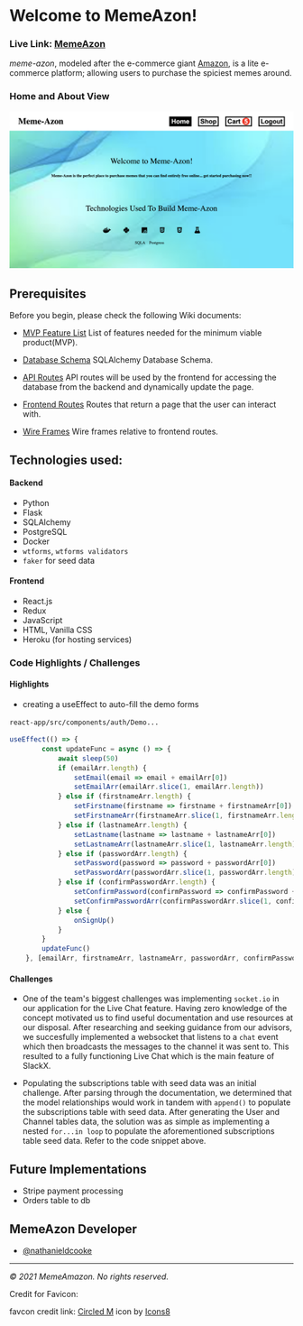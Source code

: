 # Welcome to MemeAzon!

### **Live Link: [MemeAzon](https://memeazon.herokuapp.com/shop)**

_meme-azon_, modeled after the e-commerce giant [Amazon](https://amazon.com/), is a lite e-commerce platform; allowing users to purchase the spiciest memes around.

### Home and About View
![Home and Search View](react-app/public/ma_splash.png)

<!-- ADD CHANNELS VIEW HERE -->

## Prerequisites

Before you begin, please check the following Wiki documents:
* [MVP Feature List](https://github.com/nathanieldcooke/meme-azon/wiki/MVP-Feature-List)
List of features needed for the minimum viable product(MVP).

* [Database Schema](https://github.com/nathanieldcooke/meme-azon/wiki/Database-Schema)
SQLAlchemy Database Schema.

* [API Routes](https://github.com/nathanieldcooke/meme-azon/wiki/API-Routes)
API routes will be used by the frontend for accessing the database from the backend and dynamically update the page. 

* [Frontend Routes](https://github.com/rsdimatulac/SlackX/wiki/Frontend-Routes)
Routes that return a page that the user can interact with.

* [Wire Frames](https://github.com/nathanieldcooke/meme-azon/wiki/Wire-Frames)
Wire frames relative to frontend routes.

## Technologies used:
#### Backend
* Python
* Flask
* SQLAlchemy
* PostgreSQL
* Docker
* `wtforms`, `wtforms validators`
* `faker` for seed data

#### Frontend
* React.js
* Redux
* JavaScript
* HTML, Vanilla CSS
* Heroku (for hosting services)

### Code Highlights / Challenges

#### Highlights 

* creating a useEffect to auto-fill the demo forms

`react-app/src/components/auth/Demo...`
```js
useEffect(() => {
        const updateFunc = async () => {
            await sleep(50)
            if (emailArr.length) {
                setEmail(email => email + emailArr[0])
                setEmailArr(emailArr.slice(1, emailArr.length))
            } else if (firstnameArr.length) {
                setFirstname(firstname => firstname + firstnameArr[0])
                setFirstnameArr(firstnameArr.slice(1, firstnameArr.length))
            } else if (lastnameArr.length) {
                setLastname(lastname => lastname + lastnameArr[0])
                setLastnameArr(lastnameArr.slice(1, lastnameArr.length))
            } else if (passwordArr.length) {
                setPassword(password => password + passwordArr[0])
                setPasswordArr(passwordArr.slice(1, passwordArr.length))
            } else if (confirmPasswordArr.length) {
                setConfirmPassword(confirmPassword => confirmPassword + confirmPasswordArr[0])
                setConfirmPasswordArr(confirmPasswordArr.slice(1, confirmPasswordArr.length))
            } else {
                onSignUp()
            }
        }
        updateFunc()
    }, [emailArr, firstnameArr, lastnameArr, passwordArr, confirmPasswordArr]);
```

#### Challenges
* One of the team's biggest challenges was implementing `socket.io` in our application for the Live Chat feature. Having zero knowledge of the concept motivated us to find useful documentation and use resources at our disposal. After researching and seeking guidance from our advisors, we succesfully implemented a websocket that listens to a `chat` event which then broadcasts the messages to the channel it was sent to. This resulted to a fully functioning Live Chat which is the main feature of SlackX.

* Populating the subscriptions table with seed data was an initial challenge. After parsing through the documentation, we determined that the model relationships would work in tandem with `append()` to populate the subscriptions table with seed data. After generating the User and Channel tables data, the solution was as simple as implementing a nested `for...in loop` to populate the aforementioned subscriptions table seed data. Refer to the code snippet above.

## Future Implementations 
- Stripe payment processing
- Orders table to db

## MemeAzon Developer
- [@nathanieldcooke](https://github.com/nathanieldcooke)
---
_© 2021 MemeAmazon. No rights reserved._

Credit for Favicon: 

favcon credit link: <a target="_blank" href="https://icons8.com/icon/66745/circled-m">Circled M</a> icon by <a target="_blank" href="https://icons8.com">Icons8</a>
